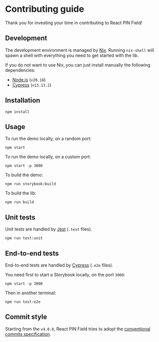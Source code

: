 # Contributing guide

Thank you for investing your time in contributing to React PIN Field!

## Development

The development environment is managed by [Nix](https://nixos.org/download.html).
Running `nix-shell` will spawn a shell with everything you need to get started with the lib.

If you do not want to use Nix, you can just install manually the following dependencies:

- [Node.js](https://nodejs.org/en) (`v20.18`)
- [Cypress](https://www.cypress.io/) (`v13.13.2`)

## Installation

```
npm install
```

## Usage

To run the demo locally, on a random port:

```
npm start
```

To run the demo locally, on a custom port:

```
npm start -p 3000
```

To build the demo:

```
npm run storybook:build
```

To build the lib:

```
npm run build
```

## Unit tests

Unit tests are handled by [Jest](https://jestjs.io/) (`.test` files).

```
npm run test:unit
```

## End-to-end tests

End-to-end tests are handled by [Cypress](https://www.cypress.io) (`.e2e` files).

You need first to start a Storybook locally, on the port `3000`:

```
npm start -p 3000
```

Then in another terminal:

```
npm run test:e2e
```

## Commit style

Starting from the `v4.0.0`, React PIN Field tries to adopt the [conventional commits specification](https://github.com/conventional-commits/conventionalcommits.org).

